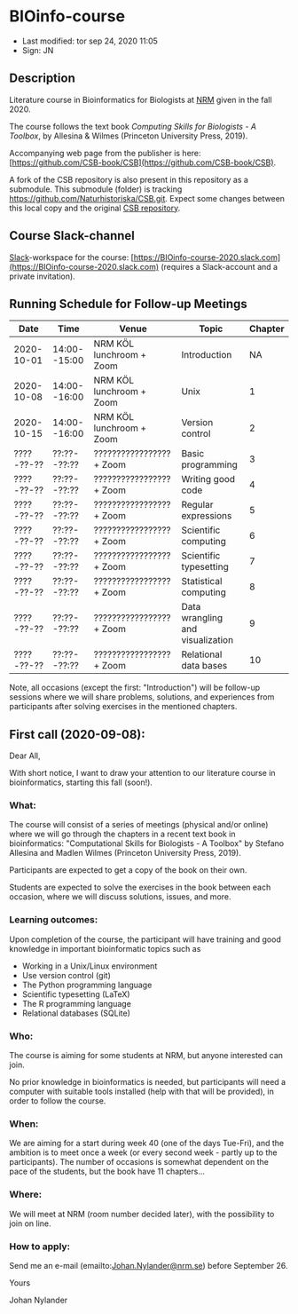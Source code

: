 # BIOinfo-course

- Last modified: tor sep 24, 2020  11:05
- Sign: JN

## Description

Literature course in Bioinformatics for Biologists at
[NRM](https://www.nrm.se/) given in the fall 2020.

The course follows the text book *Computing Skills for Biologists - A Toolbox*,
by Allesina & Wilmes (Princeton University Press, 2019).

Accompanying web page from the publisher is here:
[https://github.com/CSB-book/CSB](https://github.com/CSB-book/CSB).

A fork of the CSB repository is also present in this repository as a
submodule. This submodule (folder) is tracking
<https://github.com/Naturhistoriska/CSB.git>. Expect some changes between this
local copy and the original [CSB repository](https://github.com/CSB-book/CSB).

## Course Slack-channel

[Slack](https://slack.com)-workspace for the course:
[https://BIOinfo-course-2020.slack.com](https://BIOinfo-course-2020.slack.com)
(requires a Slack-account and a private invitation).

## Running Schedule for Follow-up Meetings

| Date | Time | Venue | Topic | Chapter |
| --- | --- | --- | --- | --- |
| 2020-10-01 | 14:00--15:00 | NRM KÖL lunchroom + Zoom | Introduction | NA |
| 2020-10-08 | 14:00--16:00 | NRM KÖL lunchroom + Zoom | Unix | 1 |
| 2020-10-15 | 14:00--16:00 | NRM KÖL lunchroom + Zoom | Version control | 2 |
| ????-??-?? | ??:??--??:?? | ????????????????? + Zoom | Basic programming | 3 |
| ????-??-?? | ??:??--??:?? | ????????????????? + Zoom | Writing good code | 4 |
| ????-??-?? | ??:??--??:?? | ????????????????? + Zoom | Regular expressions | 5 |
| ????-??-?? | ??:??--??:?? | ????????????????? + Zoom | Scientific computing | 6 |
| ????-??-?? | ??:??--??:?? | ????????????????? + Zoom | Scientific typesetting | 7 |
| ????-??-?? | ??:??--??:?? | ????????????????? + Zoom | Statistical computing | 8 |
| ????-??-?? | ??:??--??:?? | ????????????????? + Zoom | Data wrangling and visualization | 9 |
| ????-??-?? | ??:??--??:?? | ????????????????? + Zoom | Relational data bases | 10 |

Note, all occasions (except the first: "Introduction") will be follow-up sessions where
we will share problems, solutions, and experiences from participants after solving exercises
in the mentioned chapters.


## First call (2020-09-08):

Dear All,

With short notice, I want to draw your attention to our literature course in
bioinformatics, starting this fall (soon!).

### What:

The course will consist of a series of meetings (physical and/or online) where
we will go through the chapters in a recent text book in bioinformatics:
"Computational Skills for Biologists - A Toolbox" by Stefano Allesina and
Madlen Wilmes (Princeton University Press, 2019).

Participants are expected to get a copy of the book on their own.

Students are expected to solve the exercises in the book between each occasion,
where we will discuss solutions, issues, and more.

### Learning outcomes:

Upon completion of the course, the participant will have training and good
knowledge in important bioinformatic topics such as

- Working in a Unix/Linux environment
- Use version control (git)
- The Python programming language
- Scientific typesetting (LaTeX)
- The R programming language
- Relational databases (SQLite)

### Who:

The course is aiming for some students at NRM, but anyone interested can join.

No prior knowledge in bioinformatics is needed, but participants will need a
computer with suitable tools installed (help with that will be provided), in
order to follow the course.

### When:

We are aiming for a start during week 40 (one of the days Tue-Fri), and the
ambition is to meet once a week (or every second week - partly up to the
participants).  The number of occasions is somewhat dependent on the pace of
the students, but the book have 11 chapters...

### Where:

We will meet at NRM (room number decided later), with the possibility to join
on line.

### How to apply:

Send me an e-mail (emailto:Johan.Nylander@nrm.se) before September 26. 

Yours

Johan Nylander


